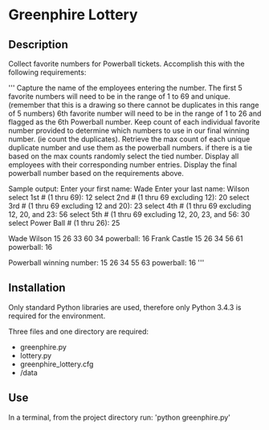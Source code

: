 Greenphire Lottery
===



Description
---

Collect favorite numbers for Powerball tickets.  Accomplish this with the following requirements:

'''
Capture the name of the employees entering the number.
The first 5 favorite numbers will need to be in the range of 1 to 69 and unique. (remember that this is a drawing so there cannot be duplicates in this range of 5 numbers)
6th favorite number will need to be in the range of 1 to 26 and flagged as the 6th Powerball number.
Keep count of each individual favorite number provided to determine which numbers to use in our final winning number. (ie count the duplicates).
Retrieve the max count of each unique duplicate number and use them as the powerball numbers.
if there is a tie based on the max counts randomly select the tied number.
Display all employees with their corresponding number entries.
Display the final powerball number based on the requirements above.

Sample output:
Enter your first name: Wade
Enter your last name: Wilson
select 1st # (1 thru 69): 12
select 2nd # (1 thru 69 excluding 12): 20
select 3rd # (1 thru 69 excluding 12 and 20): 23
select 4th # (1 thru 69 excluding 12, 20, and 23: 56
select 5th # (1 thru 69 excluding 12, 20, 23, and 56: 30
select Power Ball # (1 thru 26): 25

Wade Wilson 15 26 33 60 34 powerball: 16
Frank Castle 15 26 34 56 61 powerball: 16

Powerball winning number:
15 26 34 55 63  powerball: 16
'''

Installation
---
Only standard Python libraries are used, therefore only Python 3.4.3 is required for the environment.

Three files and one directory are required:
-  greenphire.py
-  lottery.py
-  greenphire_lottery.cfg
-  /data


Use
---
In a terminal, from the project directory run:
'python greenphire.py'



